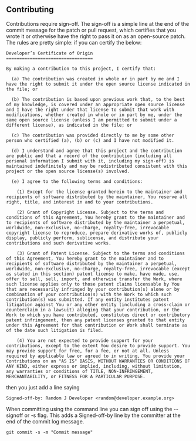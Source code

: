 Contributing
------------------------------

Contributions require sign-off. The sign-off is a simple line at the end  of the commit message for the patch or pull request, which certifies that you wrote it or otherwise have the right to pass it on as an open-source patch. The rules are pretty simple: if you can certify the below:

    Developer’s Certificate of Origin
    =================================
 
    By making a contribution to this project, I certify that:

      (a) The contribution was created in whole or in part by me and I have the right to submit it under the open source license indicated in the file; or

      (b) The contribution is based upon previous work that, to the best of my knowledge, is covered under an appropriate open source license and I have the right under that license to submit that work with modifications, whether created in whole or in part by me, under the same open source license (unless I am permitted to submit under a different license), as indicated in the file; or

      (c) The contribution was provided directly to me by some other person who certified (a), (b) or (c) and I have not modified it.

      (d) I understand and agree that this project and the contribution are public and that a record of the contribution (including all personal information I submit with it, including my sign-off) is maintained indefinitely and may be redistributed consistent with this project or the open source license(s) involved.

      (e) I agree to the following terms and conditions:

        (1) Except for the license granted herein to the maintainer and recipients of software distributed by the maintainer, You reserve all right, title, and interest in and to your contributions.

        (2) Grant of Copyright License. Subject to the terms and conditions of this Agreement, You hereby grant to the maintainer and to recipients of software distributed by the maintainer a perpetual, worldwide, non-exclusive, no-charge, royalty-free, irrevocable copyright license to reproduce, prepare derivative works of, publicly display, publicly perform, sublicense, and distribute your contributions and such derivative works.

        (3) Grant of Patent License. Subject to the terms and conditions of this Agreement, You hereby grant to the maintainer and to recipients of software distributed by the maintainer a perpetual, worldwide, non-exclusive, no-charge, royalty-free, irrevocable (except as stated in this section) patent license to make, have made, use, offer to sell, sell, import, and otherwise transfer the Work, where such license applies only to those patent claims licensable by You that are necessarily infringed by your contribution(s) alone or by combination of your contribution(s) with the Work to which such contribution(s) was submitted. If any entity institutes patent litigation against You or any other entity (including a cross-claim or counterclaim in a lawsuit) alleging that your contribution, or the Work to which you have contributed, constitutes direct or contributory patent infringement, then any patent licenses granted to that entity under this Agreement for that contribution or Work shall terminate as of the date such litigation is filed.
 
        (4) You are not expected to provide support for your contributions, except to the extent You desire to provide support. You may provide support for free, for a fee, or not at all. Unless required by applicable law or agreed to in writing, You provide your Contributions on an "AS IS" BASIS, WITHOUT WARRANTIES OR CONDITIONS OF ANY KIND, either express or implied, including, without limitation, any warranties or conditions of TITLE, NON-INFRINGEMENT, MERCHANTABILITY, or FITNESS FOR A PARTICULAR PURPOSE.

then you just add a line saying

    Signed-off-by: Random J Developer <random@developer.example.org>

When committing using the command line you can sign off using the --signoff or -s flag. This adds a Signed-off-by line by the committer at the end of the commit log message.

    git commit -s -m "Commit message"
